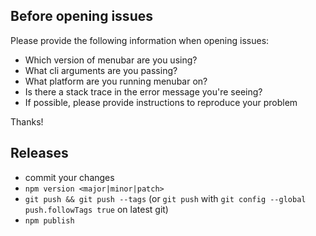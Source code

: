 ## Before opening issues

Please provide the following information when opening issues:

- Which version of menubar are you using?
- What cli arguments are you passing?
- What platform are you running menubar on?
- Is there a stack trace in the error message you're seeing?
- If possible, please provide instructions to reproduce your problem

Thanks!

## Releases

- commit your changes
- `npm version <major|minor|patch>`
- `git push && git push --tags` (or `git push` with `git config --global push.followTags true` on latest git)
- `npm publish`

